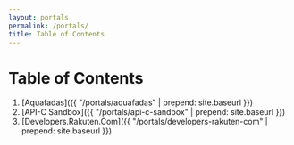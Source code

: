 ```yaml
---
layout: portals
permalink: /portals/
title: Table of Contents   
---
```


# Table of Contents
1. [Aquafadas]({{ "/portals/aquafadas" | prepend: site.baseurl }})
2. [API-C Sandbox]({{ "/portals/api-c-sandbox" | prepend: site.baseurl }})
3. [Developers.Rakuten.Com]({{ "/portals/developers-rakuten-com" | prepend: site.baseurl }})

<!-- all projects sorted here -->